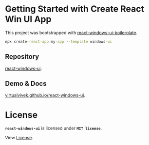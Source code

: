 # Getting Started with Create React Win UI App

This project was bootstrapped with [react-windows-ui-boilerplate](https://github.com/virtualvivek/react-windows-ui-boilerplate).

```cmd
npx create-react-app my-app --template windows-ui
```

## Repository
[react-windows-ui](https://github.com/virtualvivek/react-windows-ui).

## Demo & Docs
[virtualvivek.github.io/react-windows-ui](https://virtualvivek.github.io/react-windows-ui).


# License

**`react-windows-ui`** is licensed under **`MIT license`**.

View [License](https://github.com/virtualvivek/react-windows-ui/blob/main/LICENSE).
